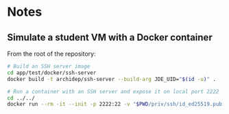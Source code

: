 # Notes

## Simulate a student VM with a Docker container

From the root of the repository:

```bash
# Build an SSH server image
cd app/test/docker/ssh-server
docker build -t archidep/ssh-server --build-arg JDE_UID="$(id -u)" .

# Run a container with an SSH server and expose it on local port 2222
cd ../../
docker run --rm -it --init -p 2222:22 -v "$PWD/priv/ssh/id_ed25519.pub:/home/jde/.ssh/authorized_keys:ro" archidep/ssh-server
```
